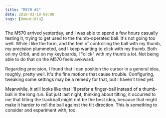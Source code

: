 ```yaml
---
title: "M570 #2"
date: 2018-03-10 08:00
tags: [Ommatidia]
---
```


The M570 arrived yesterday, and I was able to spend a few hours casually testing it, trying to get used to the thumb-operated ball. It's not going too well. While I like the form, and the feel of controlling the ball with my thumb, my precision plummeted, and I keep wanting to click with my thumb. Both on my Orbit, and on my keyboards, I "click" with my thumb a lot. Not being able to do that on the M570 feels awkward.

Regarding precision, I found that I can position the cursor in a general idea, roughly, pretty well. It's the fine motions that cause trouble. Configuring, tweaking some settings may be a remedy for that, but I haven't tried yet.

Meanwhile, it still looks like that I'll prefer a finger-ball instead of a thumb-ball in the long run. But just last night, thinking about tilting, it occurred to me that tilting the trackball might not be the best idea, because that might make it harder to roll the ball against the tilt direction. This is something to consider and experiment with, too.
